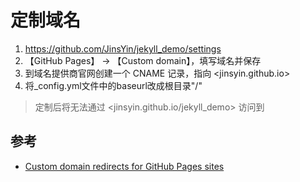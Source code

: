 # 定制域名

1. <https://github.com/JinsYin/jekyll_demo/settings>
2. 【GitHub Pages】 -> 【Custom domain】，填写域名并保存
3. 到域名提供商官网创建一个 CNAME 记录，指向 <jinsyin.github.io>
4. 将_config.yml文件中的baseurl改成根目录"/"

> 定制后将无法通过 <jinsyin.github.io/jekyll_demo> 访问到

## 参考

* [Custom domain redirects for GitHub Pages sites](https://help.github.com/en/articles/custom-domain-redirects-for-github-pages-sites)
